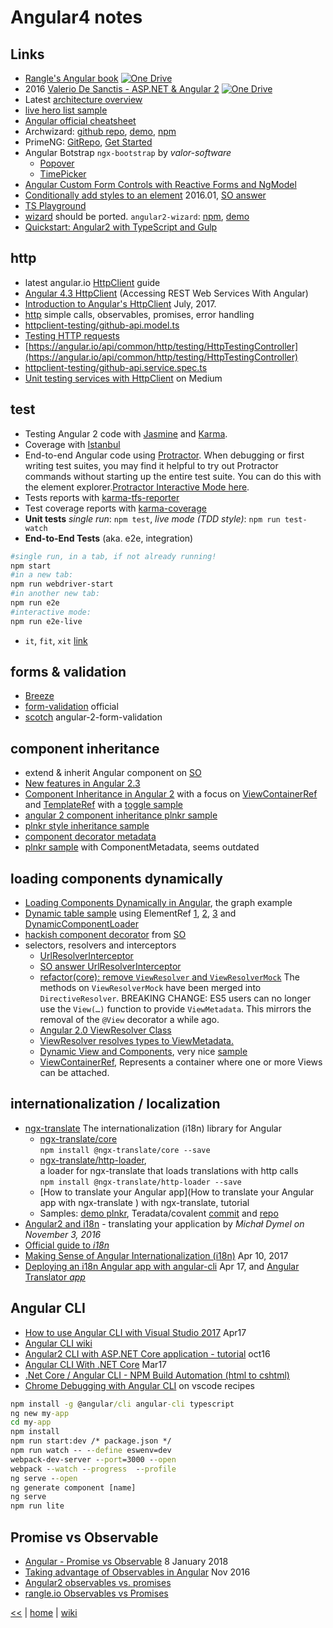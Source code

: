 # Angular4 notes

## Links

- [Rangle's Angular book](https://1drv.ms/b/s!AnIyfO51kH7NlVvjZo4Mwh9jlDvW)
[![One Drive](https://img.shields.io/badge/One-Drive-blue.svg)](https://1drv.ms/b/s!AnIyfO51kH7NlVvjZo4Mwh9jlDvW)
- 2016 [Valerio De Sanctis - ASP.NET & Angular 2](https://1drv.ms/b/s!AnIyfO51kH7NlUSD7yLGPHr79BD7)
[![One Drive](https://img.shields.io/badge/One-Drive-blue.svg)](https://1drv.ms/b/s!AnIyfO51kH7NlUSD7yLGPHr79BD7)
- Latest [architecture overview](https://angular.io/guide/architecture#architecture-overview)
- [live hero list sample](https://angular.io/generated/live-examples/toh-pt6/eplnkr.html)
- [Angular official cheatsheet](https://angular.io/guide/cheatsheet)
- Archwizard: [github repo](https://github.com/madoar/ng2-archwizard-demo), [demo](https://madoar.github.io/ng2-archwizard-demo/), [npm](https://www.npmjs.com/package/ng2-archwizard)
- PrimeNG: [GitRepo](https://github.com/primefaces/primeng-quickstart-webpack), [Get Started](https://www.primefaces.org/primeng/#/setup)
- Angular Botstrap `ngx-bootstrap` by _valor-software_
  - [Popover](https://valor-software.com/ngx-bootstrap/#/popover)
  - [TimePicker](https://valor-software.com/ngx-bootstrap/#/timepicker)
- [Angular Custom Form Controls with Reactive Forms and NgModel](https://coryrylan.com/blog/angular-custom-form-controls-with-reactive-forms-and-ngmodel)  
- [Conditionally add styles to an element](https://juristr.com/blog/2016/01/learning-ng2-dynamic-styles/) 2016.01, [SO answer](https://stackoverflow.com/a/45816521/2239678)
- [TS Playground](http://www.typescriptlang.org/play/index.html)
- [wizard](https://github.com/angular-wizard/angular-wizard) should be ported. `angular2-wizard`: [npm](https://www.npmjs.com/package/angular2-wizard), [demo](https://maiyaporn.github.io/angular2-wizard-demo/)
- [Quickstart: Angular2 with TypeScript and Gulp](http://blog.codeleak.pl/2016/03/quickstart-angular2-with-typescript-and.html)

## http

- latest angular.io [HttpClient](https://angular.io/guide/http) guide
- [Angular 4.3 HttpClient](https://medium.com/codingthesmartway-com-blog/angular-4-3-httpclient-accessing-rest-web-services-with-angular-2305b8fd654b) (Accessing REST Web Services With Angular)
- [Introduction to Angular's HttpClient](https://alligator.io/angular/httpclient-intro/) July, 2017.
- [http](http://www.syntaxsuccess.com/viewarticle/angular-2.0-and-http) simple calls, observables, promises, error handling
- [httpclient-testing/github-api.model.ts](https://github.com/cironunes/httpclient-testing/blob/master/src/app/shared/github-api.model.ts)
- [Testing HTTP requests](https://angular.io/guide/http#testing-http-requests)
- [https://angular.io/api/common/http/testing/HttpTestingController](https://angular.io/api/common/http/testing/HttpTestingController)
- [httpclient-testing/github-api.service.spec.ts](https://github.com/cironunes/httpclient-testing/blob/master/src/app/shared/github-api.service.spec.ts)
- [Unit testing services with HttpClient](https://medium.com/netscape/testing-with-the-angular-httpclient-api-648203820712) on Medium

## test

- Testing Angular 2 code with [Jasmine](http://jasmine.github.io/) and [Karma](http://karma-runner.github.io/).
- Coverage with [Istanbul](https://github.com/gotwarlost/istanbul)
- End-to-end Angular code using [Protractor](https://angular.github.io/protractor/).
  When debugging or first writing test suites, you may find it helpful to try out Protractor commands without starting up the entire test suite. 
  You can do this with the element explorer.[Protractor Interactive Mode here](https://github.com/angular/protractor/blob/master/docs/debugging.md#testing-out-protractor-interactively).
- Tests reports with [karma-tfs-reporter](https://github.com/sgbj/karma-tfs-reporter)
- Test coverage reports with [karma-coverage](https://github.com/karma-runner/karma-coverage)
- **Unit tests** _single run_: `npm test`, _live mode (TDD style)_: `npm run test-watch`
- **End-to-End Tests** (aka. e2e, integration) 
```sh
#single run, in a tab, if not already running!
npm start
#in a new tab:
npm run webdriver-start
#in another new tab: 
npm run e2e
#interactive mode: 
npm run e2e-live
```
- `it`, `fit`, `xit` [link](https://codecraft.tv/courses/angular/unit-testing/jasmine-and-karma/#_disabled_and_focused_tests)

## forms & validation

- [Breeze](http://breeze.github.io/doc-js/breeze-angular.html)
- [form-validation](https://angular.io/guide/form-validation) official
- [scotch](https://scotch.io/tutorials/angular-2-form-validation) angular-2-form-validation

## component inheritance

- extend & inherit Angular component on [SO](https://stackoverflow.com/questions/36475626/how-to-extend-inherit-angular2-component)
- [New features in Angular 2.3](https://medium.com/@gerard.sans/angular-2-new-features-in-angular-2-3-f2e73f16a09e)
- [Component Inheritance in Angular 2](https://scotch.io/tutorials/component-inheritance-in-angular-2) with a focus on [ViewContainerRef](https://v2.angular.io/docs/ts/latest/api/core/index/ViewContainerRef-class.html) and [TemplateRef](https://v2.angular.io/docs/ts/latest/api/core/index/TemplateRef-class.html) with a [toggle sample](https://plnkr.co/edit/tSLIxUSTaqEfJK5NAD2D?p=preview)
- [angular 2 component inheritance plnkr sample](https://embed.plnkr.co/hMgaYPVRiXMCiKBdfqHy/)
- [plnkr style inheritance sample](http://plnkr.co/edit/bWa1JmH7NaSaJffLsl0x?p=preview)
- [component decorator metadata](https://medium.com/@amcdnl/inheritance-in-angular2-components-206a167fc259)
- [plnkr sample](https://plnkr.co/edit/TPps03QCGQCWbX6oVKXp?p=preview) with ComponentMetadata, seems outdated

## loading components dynamically

- [Loading Components Dynamically in Angular](http://www.syntaxsuccess.com/viewarticle/loading-components-dynamically-in-angular-2.0), the graph example
- [Dynamic table sample](http://plnkr.co/edit/dqfPCW3MBa9hM23EW3cS?p=preview) using ElementRef [1](https://angular.io/api/core/ElementRef), [2](https://v2.angular.io/docs/ts/latest/api/core/index/ElementRef-class.html), [3](https://angular-2-training-book.rangle.io/handout/advanced-components/elementref.html) and [DynamicComponentLoader](https://www.dartdocs.org/documentation/angular2/2.0.0-beta.9/angular2/DynamicComponentLoader-class.html)
- [hackish component decorator](https://stackoverflow.com/a/34067211) from [SO](https://stackoverflow.com/questions/36531486/dynamic-styleurls-in-angular-2)
- selectors, resolvers and interceptors 
	* [UrlResolverInterceptor](https://github.com/A-Hsien/UrlResolverInterceptor)
	* [SO answer UrlResolverInterceptor](https://stackoverflow.com/a/39588422)
	* [refactor(core): remove `ViewResolver` and `ViewResolverMock`](https://github.com/angular/angular/commit/0988cc8) The methods on `ViewResolverMock` have been merged into `DirectiveResolver`. BREAKING CHANGE: ES5 users can no longer use the `View(…)` function to provide `ViewMetadata`. This mirrors the removal of the `@View` decorator a while ago.
	* [Angular 2.0 ViewResolver Class](https://stackoverflow.com/a/36467207)
	* [ViewResolver resolves types to ViewMetadata.](https://www.dartdocs.org/documentation/angular2/2.0.0-beta.9/angular2/ViewResolver-class.html)
	* [Dynamic View and Components](https://medium.com/nerdlog/angular-2-dynamic-view-and-components-330205fa6896), very nice [sample](http://plnkr.co/edit/wh4VJG?p=preview)
	* [ViewContainerRef](https://angular.io/api/core/ViewContainerRef), Represents a container where one or more Views can be attached.
	
## internationalization / localization

+ [ngx-translate](http://www.ngx-translate.com/) The internationalization (i18n) library for Angular
  - [ngx-translate/core](https://github.com/ngx-translate/core) 
  <br>`npm install @ngx-translate/core --save`
  - [ngx-translate/http-loader](https://github.com/ngx-translate/http-loader/tree/4f95eb6184a3b2316691a6364e742cbe32e72189),
  <br> a loader for ngx-translate that loads translations with http calls
  <br> `npm install @ngx-translate/http-loader --save`
  - [How to translate your Angular app](How to translate your Angular app with ngx-translate ) with ngx-translate, tutorial 
  - Samples: [demo plnkr](https://embed.plnkr.co/pYo6bFPRRxVPgRR8toDt/), Teradata/covalent [commit](https://github.com/Teradata/covalent/commit/776331bb5bc4098a4264a36e1275b3c83727e61a) and [repo](https://github.com/Teradata/covalent/search?utf8=%E2%9C%93&q=DEMO_ONE.SELECT)
+ [Angular2 and i18n](https://devblog.dymel.pl/2016/11/03/angular2-and-i18n-translate-your-app/) - translating your application by _Michał Dymel on November 3, 2016_ 
+ [Official guide to *i18n*](https://angular.io/guide/i18n) 	
+ [Making Sense of Angular Internationalization (i18n)](https://medium.com/@t_tsonev/making-sense-of-angular-internationalization-i18n-e7b26fb9c587) Apr 10, 2017
+ [Deploying an i18n Angular app with angular-cli](https://medium.com/@feloy/deploying-an-i18n-angular-app-with-angular-cli-fc788f17e358) Apr 17, and [Angular Translator *app*](http://angular-translator.elol.fr/en/)

## Angular CLI

- [How to use Angular CLI with Visual Studio 2017](http://candordeveloper.com/2017/04/12/how-to-use-angular-cli-with-visual-studio-2017/) Apr17
- [Angular CLI wiki](https://github.com/angular/angular-cli/wiki)
- [Angular2 CLI with ASP.NET Core application - tutorial](https://devblog.dymel.pl/2016/10/25/angular2-cli-with-aspnet-core-application-tutorial/) oct16
- [Angular CLI With .NET Core](https://dustinewers.com/angular-cli-with-net-core/) Mar17
- [.Net Core / Angular CLI - NPM Build Automation (html to cshtml)](https://stackoverflow.com/a/43662823/2239678)
- [Chrome Debugging with Angular CLI](https://github.com/Microsoft/vscode-recipes/tree/master/Angular-CLI) on vscode recipes

```cmd
npm install -g @angular/cli angular-cli typescript
ng new my-app
cd my-app
npm install
npm run start:dev /* package.json */
npm run watch -- --define eswenv=dev
webpack-dev-server --port=3000 --open
webpack --watch --progress  --profile
ng serve --open
ng generate component [name]
ng serve
npm run lite
```

## Promise vs Observable

- [Angular - Promise vs Observable](https://fullstack-developer.academy/angular-promise-vs-observable/) 8 January 2018
- [Taking advantage of Observables in Angular](https://blog.thoughtram.io/angular/2016/01/06/taking-advantage-of-observables-in-angular2.html) Nov 2016
- [Angular2 observables vs. promises](https://stackoverflow.com/questions/39081715/angular2-observables-vs-promises)
- [rangle.io Observables vs Promises](https://angular-2-training-book.rangle.io/handout/observables/observables_vs_promises.html)

[<<](../JS.md) | [home](../README.md) | [wiki](https://github.com/illegitimis/Tutorial/wiki)